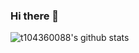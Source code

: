 ### Hi there 👋

![t104360088's github stats](https://github-readme-stats.vercel.app/api?username=t104360088&bg_color=30,e96443,904e95&title_color=fff&text_color=fff)

<!--
**t104360088/t104360088** is a ✨ _special_ ✨ repository because its `README.md` (this file) appears on your GitHub profile.

Here are some ideas to get you started:

- 🔭 I’m currently working on ...
- 🌱 I’m currently learning ...
- 👯 I’m looking to collaborate on ...
- 🤔 I’m looking for help with ...
- 💬 Ask me about ...
- 📫 How to reach me: ...
- 😄 Pronouns: ...
- ⚡ Fun fact: ...
-->
